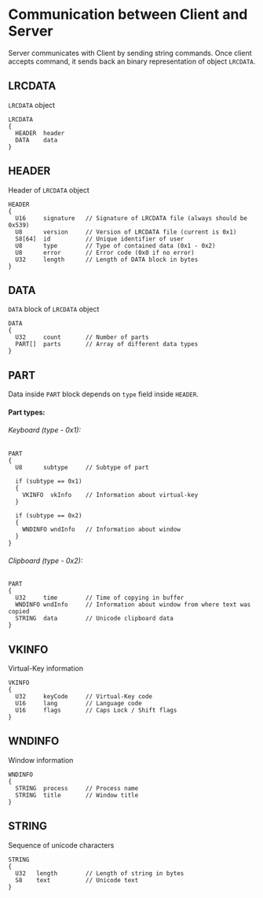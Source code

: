 # Communication between Client and Server
Server communicates with Client by sending string commands. Once client accepts command, it sends back an binary representation of object `LRCDATA`.

## LRCDATA
`LRCDATA` object
```
LRCDATA
{
  HEADER  header
  DATA    data
}
```

## HEADER
Header of `LRCDATA` object
```
HEADER
{
  U16     signature   // Signature of LRCDATA file (always should be 0x539)
  U8      version     // Version of LRCDATA file (current is 0x1)
  S8[64]  id          // Unique identifier of user
  U8      type        // Type of contained data (0x1 - 0x2)
  U8      error       // Error code (0x0 if no error)
  U32     length      // Length of DATA block in bytes
}
```

## DATA
`DATA` block of `LRCDATA` object
```
DATA
{
  U32     count       // Number of parts
  PART[]  parts       // Array of different data types
}
```

## PART
Data inside `PART` block depends on `type` field inside `HEADER`.

#### Part types:

###### Keyboard (type - 0x1):
```
PART
{
  U8      subtype     // Subtype of part
  
  if (subtype == 0x1)
  {
    VKINFO  vkInfo    // Information about virtual-key
  }
  
  if (subtype == 0x2)
  {
    WNDINFO wndInfo   // Information about window
  }
}
```

###### Clipboard (type - 0x2):
```
PART
{
  U32     time        // Time of copying in buffer
  WNDINFO wndInfo     // Information about window from where text was copied
  STRING  data        // Unicode clipboard data
}
```

## VKINFO
Virtual-Key information
```
VKINFO
{
  U32     keyCode     // Virtual-Key code
  U16     lang        // Language code
  U16     flags       // Caps Lock / Shift flags
}
```

## WNDINFO
Window information
```
WNDINFO
{
  STRING  process     // Process name
  STRING  title       // Window title
}
```

## STRING
Sequence of unicode characters
```
STRING
{
  U32   length        // Length of string in bytes
  S8    text          // Unicode text
}
```
